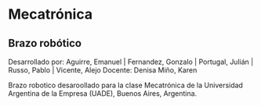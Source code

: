 # Mecatrónica

## Brazo robótico

Desarrollado por: Aguirre, Emanuel | Fernandez, Gonzalo | Portugal, Julián | Russo, Pablo | Vicente, Alejo
Docente: Denisa Miño, Karen

Brazo robotico desaroollado para la clase Mecatrónica de la Universidad Argentina de la Empresa (UADE), Buenos Aires, Argentina.
